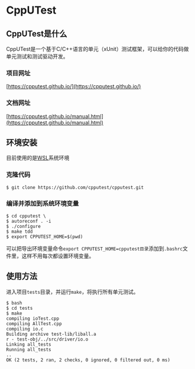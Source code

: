 # CppUTest

## CppUTest是什么

CppUTest是一个基于C/C++语言的单元（xUnit）测试框架，可以给你的代码做单元测试和测试驱动开发。

### 项目网址

[https://cpputest.github.io/](https://cpputest.github.io/)

### 文档网址

[https://cpputest.github.io/manual.html](https://cpputest.github.io/manual.html)

## 环境安装

目前使用的是[WSL](https://learn.microsoft.com/zh-cn/windows/wsl/)系统环境

### 克隆代码

```
$ git clone https://github.com/cpputest/cpputest.git
```

### 编译并添加到系统环境变量

```
$ cd cpputest \
$ autoreconf . -i
$ ./configure
$ make tdd
$ export CPPUTEST_HOME=$(pwd)
```

可以把导出环境变量命令`export CPPUTEST_HOME=cpputest目录`添加到`.bashrc`文件里，这样不用每次都设置环境变量。

## 使用方法

进入项目`tests`目录，并运行`make`，将执行所有单元测试。

```
$ bash
$ cd tests
$ make
compiling ioTest.cpp
compiling AllTest.cpp
compiling io.c
Building archive test-lib/liball.a
r - test-obj/../src/driver/io.o
Linking all_tests
Running all_tests
..
OK (2 tests, 2 ran, 2 checks, 0 ignored, 0 filtered out, 0 ms)
```